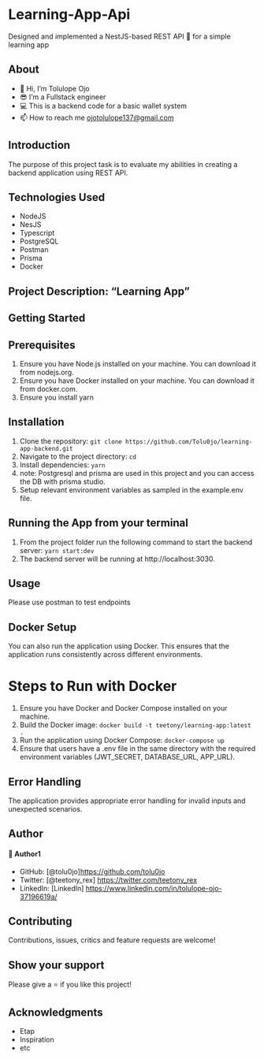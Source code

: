 # Learning-App-Api

Designed and implemented a NestJS-based REST API 🔗 for a simple learning app

## About

- 👋 Hi, I’m Tolulope Ojo
- 😎 I’m a Fullstack engineer
- 💻 This is a backend code for a basic wallet system
- 📫 How to reach me ojotolulope137@gmail.com

## Introduction

The purpose of this project task is to evaluate my abilities in creating a backend application using REST API.

## Technologies Used

- NodeJS
- NesJS
- Typescript
- PostgreSQL
- Postman
- Prisma
- Docker

## Project Description: “Learning App”

## Getting Started

## Prerequisites

1. Ensure you have Node.js installed on your machine. You can download it from nodejs.org.
2. Ensure you have Docker installed on your machine. You can download it from docker.com.
3. Ensure you install yarn

## Installation

1. Clone the repository: `git clone https://github.com/Tolu0jo/learning-app-backend.git`
2. Navigate to the project directory: `cd `
3. Install dependencies: `yarn`
4. note: Postgresql and prisma are used in this project and you can access the DB with prisma studio.
5. Setup relevant environment variables as sampled in the example.env file.

## Running the App from your terminal

1. From the project folder run the following command to start the backend server: `yarn start:dev`
2. The backend server will be running at http://localhost:3030.

## Usage

Please use postman to test endpoints

## Docker Setup

You can also run the application using Docker. This ensures that the application runs consistently across different environments.

# Steps to Run with Docker

1. Ensure you have Docker and Docker Compose installed on your machine.
2. Build the Docker image:
   `docker build -t teetony/learning-app:latest .`
3. Run the application using Docker Compose:
   `docker-compose up`
4. Ensure that users have a .env file in the same directory with the required environment variables (JWT_SECRET,       DATABASE_URL, APP_URL).

## Error Handling

The application provides appropriate error handling for invalid inputs and unexpected scenarios.

## Author

#### 👤 Author1

- GitHub: [@tolu0jo]https://github.com/tolu0jo
- Twitter: [@teetony_rex] https://twitter.com/teetony_rex
- LinkedIn: [LinkedIn] https://www.linkedin.com/in/tolulope-ojo-37196619a/

## Contributing

Contributions, issues, critics and feature requests are welcome!

## Show your support

Please give a ⭐️ if you like this project!

## Acknowledgments

- Etap
- Inspiration
- etc
